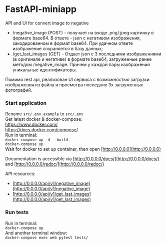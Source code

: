 # FastAPI-miniapp
API and UI for convert image to negative

- /negative_image (POST) - получает на входе .png/.jpeg картинку в формате base64. В ответе - json с негативом изображения, закодированном в формат base64. При удачном ответе изображение сохраняется в базу данных;
- /get_last_images (GET) - Отдает json с 3 последними изображениями (в оригинале и негативе) в формате base64, загруженные ранее методом /negative_image. Причем у каждой пары изображений уникальные идентификаторы.   

Помимо rest api, реализован UI сервиса с возможностью загрузки изображения из файла и просмотра последних 3х загруженных фотографий.


### Start application
Rename `src/.env.example` to `src/.env`    
Get latest docker & docker-compose:  
https://www.docker.com/  
https://docs.docker.com/compose/  
Run in terminal:  
`docker-compose up -d --build`  
`docker-compose up`  
Wait for docker to set up container, then open [http://0.0.0.0](http://0.0.0.0)

Documentation is accessible via [http://0.0.0.0/docs/](http://0.0.0.0/docs/)
and [http://0.0.0.0/redoc/](http://0.0.0.0/redoc/)

API resources:  
- [http://0.0.0.0/api/v1/negative_image](http://0.0.0.0/api/v1/negative_image)
- [http://0.0.0.0/api/v1/get_last_images](http://0.0.0.0/api/v1/get_last_images)

### Run tests
Run in terminal:  
`docker-compose up`  
And another terminal window:  
`docker-compose exec web pytest tests/`
